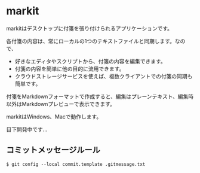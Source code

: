 # markit

markitはデスクトップに付箋を張り付けられるアプリケーションです。

各付箋の内容は、常にローカルの1つのテキストファイルと同期します。なので、

 * 好きなエディタやスクリプトから、付箋の内容を編集できます。
 * 付箋の内容を簡単に他の目的に流用できます。
 * クラウドストレージサービスを使えば、複数クライアントでの付箋の同期も簡単です。

付箋をMarkdownフォーマットで作成すると、編集はプレーンテキスト、編集時以外はMarkdownプレビューで表示できます。

markitはWindows、Macで動作します。

目下開発中です…

## コミットメッセージルール

```
$ git config --local commit.template .gitmessage.txt
```
